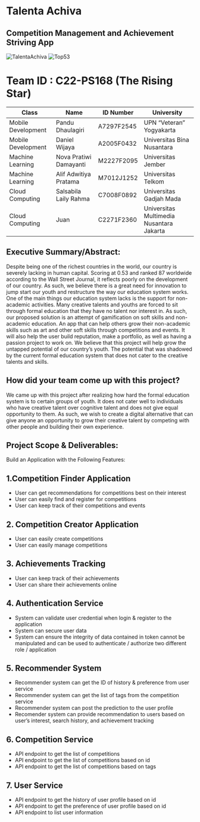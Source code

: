 # Talenta Achiva

## Competition Management and Achievement Striving App


![TalentaAchiva](https://github.com/TheRisingStarTeam/TalentaAchiva/blob/master/The%20Rising%20Stars.png)
![Top53](https://i.ibb.co/0Bs6wR8/top-53.png)

# Team ID	: C22-PS168 (The Rising Star)

|       Class         | Name           | ID Number    |  University |
|       ---           |        ---     |    ---       |    ---      |
| Mobile Development  | Pandu Dhaulagiri     | A7297F2545   |  UPN “Veteran” Yogyakarta      |
| Mobile Development  | Daniel Wijaya      | A2005F0432   |  Universitas Bina Nusantara      |
| Machine Learning    | Nova Pratiwi Damayanti     | M2227F2095   |   Universitas Jember       |
| Machine Learning    | Alif Adwitiya Pratama       | M7012J1252   |   Universitas Telkom      |
| Cloud Computing     | Salsabila Laily Rahma     | C7008F0892   |  Universitas Gadjah Mada     |
| Cloud Computing     | Juan       | C2271F2360   |   Universitas Multimedia Nusantara Jakarta  |





## Executive Summary/Abstract: 
Despite being one of the richest countries in the world, our country is severely lacking in human capital. Scoring at 0.53 and ranked 87 worldwide according to the Wall Street Journal, it reflects poorly on the development of our country. As such, we believe there is a great need for innovation to jump start our youth and restructure the way our education system works.
One of the main things our education system lacks is the support for non-academic activities. Many creative talents and youths are forced to sit through formal education that they have no talent nor interest in.
As such, our proposed solution is an attempt of gamification on soft skills and non-academic education. An app that can help others grow their non-academic skills such as art and other soft skills through competitions and events. It will also help the user build reputation, make a portfolio, as well as having a passion project to work on.
We believe that this project will help grow the untapped potential of our country’s youth. The potential that was shadowed by the current formal education system that does not cater to the creative talents and skills.



## How did your team come up with this project?
We came up with this project after realizing how hard the formal education system is to certain groups of youth. It does not cater well to individuals who have creative talent over cognitive talent and does not give equal opportunity to them. As such, we wish to create a digital alternative that can give anyone an opportunity to grow their creative talent by competing with other people and building their own experience.





## Project Scope & Deliverables: 

Build an Application with the Following Features:
## 1.Competition Finder Application
- User can get recommendations for competitions best on their interest
- User can easily find and register for competitions
- User can keep track of their competitions and events
## 2. Competition Creator Application
- User can easily create competitions
- User can easily manage competitions
## 3. Achievements Tracking
- User can keep track of their achievements
- User can share their achievements online
## 4. Authentication Service
- System can validate user credential when login & register to the application
- System can secure user data
- System can ensure the integrity of data contained in token cannot be manipulated and can be used to authenticate / authorize two different role / application 
## 5. Recommender System
- Recommender system can get the ID of history & preference from user service
- Recommender system can get the list of tags from the competition service
- Recommender system can post the prediction to the user profile
- Recomender system can provide recommendation to users based on user’s interest, search history, and achievement tracking
## 6. Competition Service
- API endpoint to get the list of competitions
- API endpoint to get the list of competitions based on id
- API endpoint to get the list of competitions based on tags
## 7. User Service
- API endpoint to get the history of user profile based on id
- API endpoint to get the preference of user profile based on id
- API endpoint to list user information


